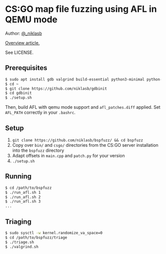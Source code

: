 # CS:GO map file fuzzing using AFL in QEMU mode

Author: [@_niklasb](https://github.com/_niklasb)

[Overview article.](https://phoenhex.re/2018-08-26/csgo-fuzzing-bsp)

See LICENSE.

## Prerequisites

```bash
$ sudo apt install gdb valgrind build-essential python3-minimal python-minimal
$ cd ~
$ git clone https://github.com/niklasb/gdbinit
$ cd gdbinit
$ ./setup.sh
```

Then, build AFL with qemu mode support and `afl_patches.diff` applied. Set
`AFL_PATH` correctly in your `.bashrc`.

## Setup

1. `git clone https://github.com/niklasb/bspfuzz/ && cd bspfuzz`
2. Copy over `bin/` and `csgo/` directories from the CS:GO server installation
   into the `bspfuzz` directory
3. Adapt offsets in `main.cpp` and `patch.py` for your version
4. `./setup.sh`

## Running

```bash
$ cd /path/to/bspfuzz
$ ./run_afl.sh 1
$ ./run_afl.sh 2
$ ./run_afl.sh 3
...
```

## Triaging

```bash
$ sudo sysctl -w kernel.randomize_va_space=0
$ cd /path/to/bspfuzz/triage
$ ./triage.sh
$ ./valgrind.sh
```
